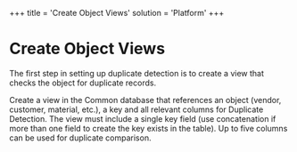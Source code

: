 +++
title = 'Create Object Views'
solution = 'Platform'
+++

# Create Object Views

The first step in setting up duplicate detection is to create a view
that checks the object for duplicate records.

Create a view in the Common database that references an object (vendor,
customer, material, etc.), a key and all relevant columns for Duplicate
Detection. The view must include a single key field (use concatenation
if more than one field to create the key exists in the table). Up to
five columns can be used for duplicate comparison.
